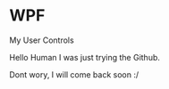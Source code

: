 # WPF
My User Controls

Hello Human
I was just trying the Github.

Dont wory, I will come back soon :/
